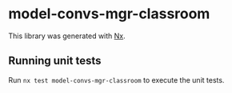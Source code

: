 # model-convs-mgr-classroom

This library was generated with [Nx](https://nx.dev).

## Running unit tests

Run `nx test model-convs-mgr-classroom` to execute the unit tests.
